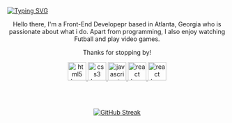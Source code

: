 [![Typing SVG](https://readme-typing-svg.demolab.com?font=+Source+Code+Pro+&weight=500&size=34&duration=3000&pause=3000&color=7F00FF&center=true&vCenter=true&random=false&width=900&height=90&lines=Hello+there%2C+I'm+Pavon+Gurung)](https://git.io/typing-svg)
<div align="center">
    <p>Hello there, I'm a Front-End Developepr based in Atlanta, Georgia who is passionate about what i do. Apart from programming, I also enjoy  watching Futball and play video games.
<p> Thanks for stopping by!</p>
    <a href='https://www.w3schools.com/html/html_intro.asp' title="HTML5" > 
        <img src="https://cdn.jsdelivr.net/gh/devicons/devicon/icons/html5/html5-original.svg" height="42" width="42" alt="html5 logo"  />
    </a>
    <a href='https://www.w3schools.com/css/css_intro.asp' title="CSS3" >
        <img  src="https://cdn.jsdelivr.net/gh/devicons/devicon/icons/css3/css3-original.svg" height="42" width="42" alt="css3 logo"  />
    </a>
    <a href='https://www.w3schools.com/js/js_intro.asp' title="JavaScript" >
        <img src="https://cdn.jsdelivr.net/gh/devicons/devicon/icons/javascript/javascript-original.svg" height="42" width="42" alt="javascript logo"  />
    </a>
    <a href='https://www.w3schools.com/react/react_intro.asp' title="React">
        <img src="https://cdn.jsdelivr.net/gh/devicons/devicon/icons/react/react-original.svg" height="42" width="42" alt="react logo"  />
</a>
   <a href='https://www.w3schools.com/python/python_intro.asp' title="Python">
        <img src="https://cdn.jsdelivr.net/gh/devicons/devicon/icons/python/python-original.svg" height="42" width="42" alt="react logo"  />
</a>

<br /><br />

[![GitHub Streak](https://github-readme-streak-stats-steel-nu.vercel.app?user=Pavon&theme=github-dark-blue&hide_border=true&mode=weekly&card_width=430)](https://git.io/streak-stats)

</div>




